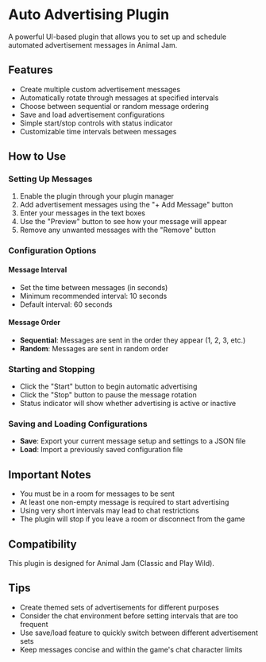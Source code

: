 # Auto Advertising Plugin

A powerful UI-based plugin that allows you to set up and schedule automated advertisement messages in Animal Jam.

## Features

- Create multiple custom advertisement messages
- Automatically rotate through messages at specified intervals
- Choose between sequential or random message ordering
- Save and load advertisement configurations
- Simple start/stop controls with status indicator
- Customizable time intervals between messages

## How to Use

### Setting Up Messages

1. Enable the plugin through your plugin manager
2. Add advertisement messages using the "+ Add Message" button
3. Enter your messages in the text boxes
4. Use the "Preview" button to see how your message will appear
5. Remove any unwanted messages with the "Remove" button

### Configuration Options

#### Message Interval
- Set the time between messages (in seconds)
- Minimum recommended interval: 10 seconds
- Default interval: 60 seconds

#### Message Order
- **Sequential**: Messages are sent in the order they appear (1, 2, 3, etc.)
- **Random**: Messages are sent in random order

### Starting and Stopping

- Click the "Start" button to begin automatic advertising
- Click the "Stop" button to pause the message rotation
- Status indicator will show whether advertising is active or inactive

### Saving and Loading Configurations

- **Save**: Export your current message setup and settings to a JSON file
- **Load**: Import a previously saved configuration file

## Important Notes

- You must be in a room for messages to be sent
- At least one non-empty message is required to start advertising
- Using very short intervals may lead to chat restrictions
- The plugin will stop if you leave a room or disconnect from the game

## Compatibility

This plugin is designed for Animal Jam (Classic and Play Wild).

## Tips

- Create themed sets of advertisements for different purposes
- Consider the chat environment before setting intervals that are too frequent
- Use save/load feature to quickly switch between different advertisement sets
- Keep messages concise and within the game's chat character limits